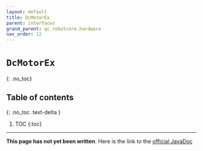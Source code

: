 ```yaml
---
layout: default
title: DcMotorEx
parent: interfaces
grand_parent: qc.robotcore.hardware
nav_order: 12
---
```

# `DcMotorEx`
{: .no_toc}

## Table of contents
{: .no_toc .text-delta }

1. TOC
{:toc}
---
**This page has not yet been written**. Here is the link to the [official JavaDoc](https://ftctechnh.github.io/ftc_app/doc/javadoc/com/qualcomm/robotcore/hardware/DcMotorEx.html)
        